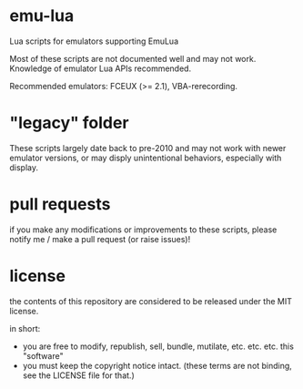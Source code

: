 emu-lua
=======
Lua scripts for emulators supporting EmuLua

Most of these scripts are not documented well and may not work.
Knowledge of emulator Lua APIs recommended.

Recommended emulators: FCEUX (>= 2.1), VBA-rerecording.


"legacy" folder
===============
These scripts largely date back to pre-2010 and may not work with newer emulator versions,
or may disply unintentional behaviors, especially with display.


pull requests
=============
if you make any modifications or improvements to these scripts,
please notify me / make a pull request (or raise issues)!



license
=======
the contents of this repository are considered to be released
under the MIT license.

in short:
- you are free to modify, republish, sell, bundle, mutilate, etc. etc. etc. this "software"
- you must keep the copyright notice intact.
(these terms are not binding, see the LICENSE file for that.)


